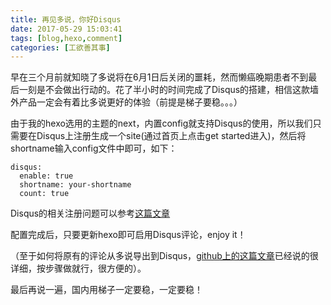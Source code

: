```yaml
---
title: 再见多说，你好Disqus
date: 2017-05-29 15:03:41
tags: [blog,hexo,comment]
categories: [工欲善其事]
---
```


早在三个月前就知晓了多说将在6月1日后关闭的噩耗，然而懒癌晚期患者不到最后一刻是不会做出行动的。花了半小时的时间完成了Disqus的搭建，相信这款墙外产品一定会有着比多说更好的体验（前提是梯子要稳。。。）

<!-- more -->

由于我的hexo选用的主题的next，内置config就支持Disqus的使用，所以我们只需要在Disqus上注册生成一个site(通过首页上点击get started进入)，然后将shortname输入config文件中即可，如下：

```
disqus:
  enable: true
  shortname: your-shortname
  count: true
```

Disqus的相关注册问题可以参考[这篇文章](http://www.jianshu.com/p/c4f65ebe23ad)

配置完成后，只要更新hexo即可启用Disqus评论，enjoy it！

（至于如何将原有的评论从多说导出到Disqus，[github上的这篇文章](https://github.com/JamesPan/duoshuo-migrator)已经说的很详细，按步骤做就行，很方便的）。

最后再说一遍，国内用梯子一定要稳，一定要稳！

